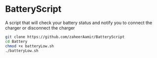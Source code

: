 # BatteryScript

A script that will check your battery status and notify you to connect the charger or disconnect the charger

```bash
git clone https://github.com/zaheerAamir/BatteryScript
cd Battery
chmod +x batteryLow.sh
./batteryLow.sh
```
